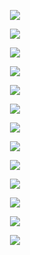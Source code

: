 
<p align="center"><img src="https://user-images.githubusercontent.com/30474126/137649416-b603c272-856e-49e1-9258-6d698886e0d2.png" /></p>

<p align="center"><img src="https://user-images.githubusercontent.com/30474126/137649437-2eebbbcd-3cc2-4ded-b65c-6276e0d2e136.png" /></p>   

<p align="center"><img src="https://user-images.githubusercontent.com/30474126/137649500-931afbe7-ab24-4c17-80d6-c45c07dfc4ba.png" /></p>

<p align="center"><img src="https://user-images.githubusercontent.com/30474126/137649517-6f8436c4-6609-441e-929f-ec88b9eddc2d.png" /></p>

<p align="center"><img src="https://user-images.githubusercontent.com/30474126/137649530-e8e9de56-8715-45ff-bef2-2f41960fded8.png" /></p>

<p align="center"><img src="https://user-images.githubusercontent.com/30474126/137649870-44233ed0-7896-4821-b72f-0cfe4d22b048.png" /></p>  

<p align="center"><img src="https://user-images.githubusercontent.com/30474126/137649886-e7b717d6-94c8-4cae-8a23-e3f1d0421a48.png" /></p> 

<p align="center"><img src="https://user-images.githubusercontent.com/30474126/137649923-10dc1099-4365-4f06-93c9-3a1b710695a2.png" /></p> 

<p align="center"><img src="https://user-images.githubusercontent.com/30474126/137649940-3d9f7dbe-1374-4a82-b555-3858bafd4d32.png" /></p> 

<p align="center"><img src="https://user-images.githubusercontent.com/30474126/137649967-a24606b9-dae7-4338-b55b-a0f02f29af12.png" /></p>

<p align="center"><img src="https://user-images.githubusercontent.com/30474126/137652747-44016bf7-5524-411f-a612-05fb71f80d6e.png" /></p>

<p align="center"><img src="https://user-images.githubusercontent.com/30474126/137652761-033f9d81-f90d-4942-bdb9-f610dbcf0eca.png" /></p>

<p align="center"><img src="https://user-images.githubusercontent.com/30474126/137652766-4d9a168a-1832-4e2e-a9a5-2ab2804f8a48.png" /></p>




